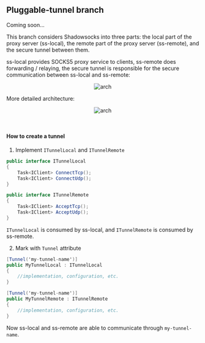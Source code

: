 ﻿## Pluggable-tunnel branch

Coming soon...


This branch considers Shadowsocks into three parts: the local part of the proxy server (ss-local), the remote part of the proxy server (ss-remote), and the secure tunnel between them.

ss-local provides SOCKS5 proxy service to clients, ss-remote does forwarding / relaying, the secure tunnel is responsible for the secure communication between ss-local and ss-remote:
<center>

![arch][shadowsocks_net_arch_pt]
</center>

More detailed architecture:
<center>

![arch][shadowsocks_net_arch]
</center>
<br/>

#### How to create a tunnel

1. Implement `ITunnelLocal` and `ITunnelRemote`
```c#
public interface ITunnelLocal
{
    Task<IClient> ConnectTcp();
    Task<IClient> ConnectUdp();
}
```
```c#
public interface ITunnelRemote
{
    Task<IClient> AcceptTcp();
    Task<IClient> AcceptUdp();
}
```

`ITunnelLocal` is consumed by ss-local, and `ITunnelRemote` is consumed by ss-remote.

2. Mark with `Tunnel` attribute
```c#
[Tunnel('my-tunnel-name')]
public MyTunnelLocal : ITunnelLocal
{
    //implementation, configuration, etc.
}
```
```c#
[Tunnel('my-tunnel-name')]
public MyTunnelRemote : ITunnelRemote
{
    //implementation, configuration, etc.
}
```
Now ss-local and ss-remote are able to communicate through `my-tunnel-name`.
<br/>


[shadowsocks_net_arch]: https://github.com/shadowsocks/Shadowsocks-Net/blob/pluggable-tunnel/ssarch.png
[shadowsocks_net_arch_pt]: https://github.com/shadowsocks/Shadowsocks-Net/blob/pluggable-tunnel/ssarchpt.png